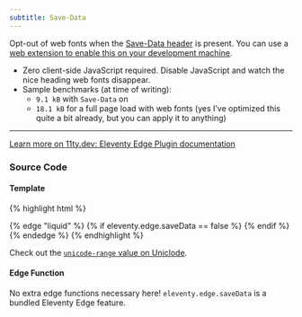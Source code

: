 ```yaml
---
subtitle: Save-Data
---
```

Opt-out of web fonts when the [Save-Data header](https://web.dev/optimizing-content-efficiency-save-data/) is present. You can use a [web extension to enable this on your development machine](https://www.daniel.priv.no/web-extensions/save-data.html).

* Zero client-side JavaScript required. Disable JavaScript and watch the nice heading web fonts disappear.
* Sample benchmarks (at time of writing):
	* `9.1 kB` with `Save-Data` on
	* `18.1 kB` for a full page load with web fonts (yes I’ve optimized this quite a bit already, but you can apply it to anything)
---

<a href="https://www.11ty.dev/docs/plugins/edge/">Learn more on 11ty.dev: Eleventy Edge Plugin documentation</a>

### Source Code

#### Template

{% highlight html %}
<head>
	<!-- … -->
	{% edge "liquid" %}
	{% if eleventy.edge.saveData == false %}
		<link rel="preload" href="/static/BenchNine-Bold-subset.woff2" as="font" type="font/woff2" crossorigin>
		<style>
		@font-face {
			font-family: BenchNine;
			src: url("/static/BenchNine-Bold-subset.woff2") format("woff2");
			font-weight: 700;
			font-display: swap;
			unicode-range: U+21,U+28,U+29,U+2D-3A,U+3F,U+41-5A,U+5F,U+61-7A;
		}
		</style>
	{% endif %}
	{% endedge %}
	<!-- … -->
</head>
{% endhighlight %}

Check out the [`unicode-range` value on Uniclode](https://uniclode.zachleat.dev/_21x28x29x2D-3Ax3Fx41-5Ax5Fx61-7A/).

#### Edge Function

No extra edge functions necessary here! `eleventy.edge.saveData` is a bundled Eleventy Edge feature.